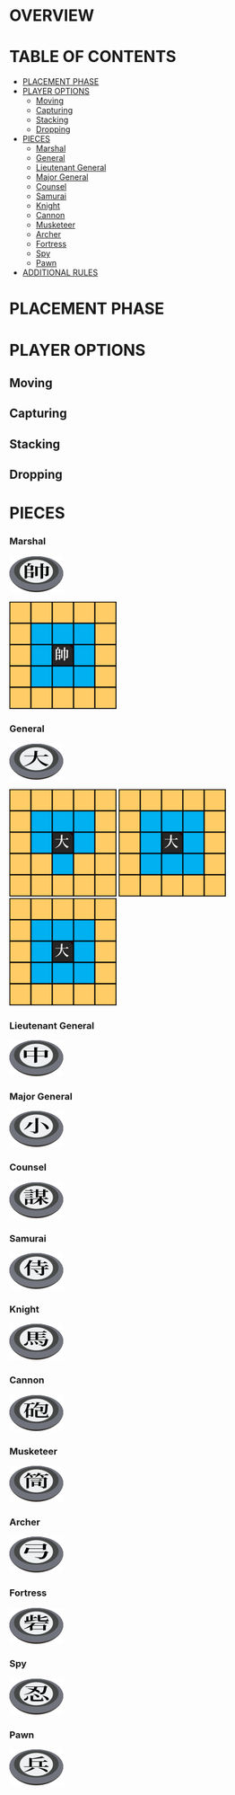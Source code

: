 # OVERVIEW

# TABLE OF CONTENTS
- [PLACEMENT PHASE](#placement-phase)
- [PLAYER OPTIONS](#player-options)
  - [Moving](#moving)
  - [Capturing](#capturing)
  - [Stacking](#stacking)
  - [Dropping](#dropping)
- [PIECES](#pieces)
  - [Marshal](#marshal)
  - [General](#general)
  - [Lieutenant General](#lieutenant-general)
  - [Major General](#major-general)
  - [Counsel](#counsel)
  - [Samurai](#samurai)
  - [Knight](#knight)
  - [Cannon](#cannon)
  - [Musketeer](#musketeer)
  - [Archer](#archer)
  - [Fortress](#fortress)
  - [Spy](#spy)
  - [Pawn](#pawn)
- [ADDITIONAL RULES](#additional-rules)

# PLACEMENT PHASE

# PLAYER OPTIONS

## Moving

## Capturing

## Stacking

## Dropping

# PIECES

### Marshal
![](res/ruleset/piece_marshal.png)

![](res/ruleset/marshal.png)

### General
![](res/ruleset/piece_general.png) 

![](res/ruleset/general_t1.png) ![](res/ruleset/general_t2.png) ![](res/ruleset/general_t3.png)

### Lieutenant General
![](res/ruleset/piece_lt_gen.png)

### Major General
![](res/ruleset/piece_maj_gen.png)

### Counsel
![](res/ruleset/piece_counsel.png)

### Samurai
![](res/ruleset/piece_samurai.png)

### Knight
![](res/ruleset/piece_knight.png)

### Cannon
![](res/ruleset/piece_cannon.png)

### Musketeer
![](res/ruleset/piece_musketeer.png)

### Archer
![](res/ruleset/piece_archer.png)

### Fortress
![](res/ruleset/piece_fortress.png)

### Spy
![](res/ruleset/piece_spy.png)

### Pawn
![](res/ruleset/piece_pawn.png)

